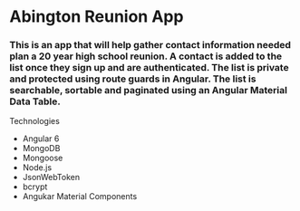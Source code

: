 # Abington Reunion App

###  This is an app that will help gather contact information needed plan a 20 year high school reunion. A contact is added to the list once they sign up and are authenticated. The list is private and protected using route guards in Angular. The list is searchable, sortable and paginated using an Angular Material Data Table. 

Technologies
* Angular 6
* MongoDB
* Mongoose
* Node.js
* JsonWebToken
* bcrypt
* Angukar Material Components






